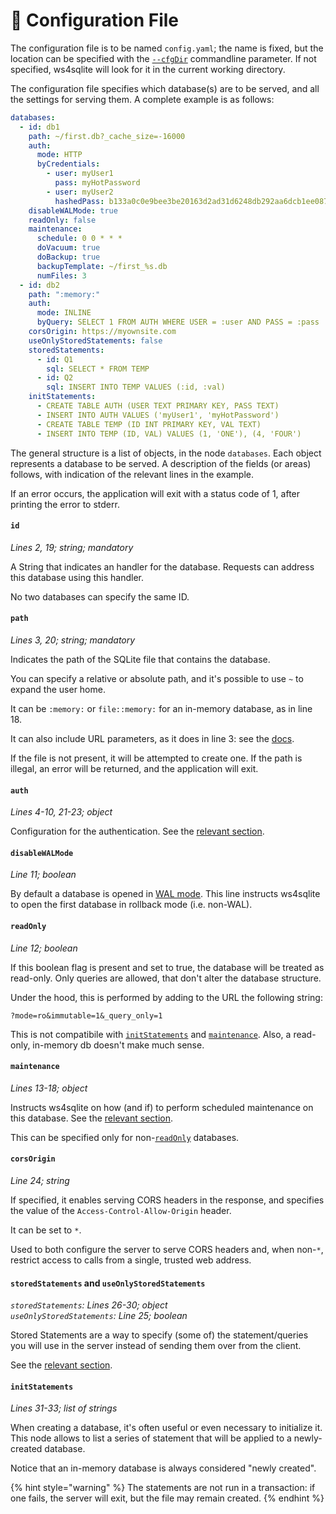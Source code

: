 # 📃 Configuration File

The configuration file is to be named `config.yaml`; the name is fixed, but the location can be specified with the [`--cfgDir`](running.md#cfgdir) commandline parameter. If not specified, ws4sqlite will look for it in the current working directory.

The configuration file specifies which database(s) are to be served, and all the settings for serving them. A complete example is as follows:

```yaml
databases:
  - id: db1
    path: ~/first.db?_cache_size=-16000
    auth:
      mode: HTTP
      byCredentials:
        - user: myUser1
          pass: myHotPassword
        - user: myUser2
          hashedPass: b133a0c0e9bee3be20163d2ad31d6248db292aa6dcb1ee087a2aa50e0fc75ae2
    disableWALMode: true
    readOnly: false
    maintenance:
      schedule: 0 0 * * *
      doVacuum: true
      doBackup: true
      backupTemplate: ~/first_%s.db
      numFiles: 3
  - id: db2
    path: ":memory:"
    auth:
      mode: INLINE
      byQuery: SELECT 1 FROM AUTH WHERE USER = :user AND PASS = :pass
    corsOrigin: https://myownsite.com
    useOnlyStoredStatements: false
    storedStatements:
      - id: Q1
        sql: SELECT * FROM TEMP 
      - id: Q2
        sql: INSERT INTO TEMP VALUES (:id, :val)
    initStatements:
      - CREATE TABLE AUTH (USER TEXT PRIMARY KEY, PASS TEXT)
      - INSERT INTO AUTH VALUES ('myUser1', 'myHotPassword')
      - CREATE TABLE TEMP (ID INT PRIMARY KEY, VAL TEXT)
      - INSERT INTO TEMP (ID, VAL) VALUES (1, 'ONE'), (4, 'FOUR')
```

The general structure is a list of objects, in the node `databases`. Each object represents a database to be served. A description of the fields (or areas) follows, with indication of the relevant lines in the example.

If an error occurs, the application will exit with a status code of 1, after printing the error to stderr.

#### `id`&#x20;

_Lines 2, 19; string; mandatory_

A String that indicates an handler for the database. Requests can address this database using this handler.

No two databases can specify the same ID.

#### `path`

_Lines 3, 20; string; mandatory_

Indicates the path of the SQLite file that contains the database.

You can specify a relative or absolute path, and it's possible to use `~` to expand the user home.

It can be `:memory:` or `file::memory:` for an in-memory database, as in line 18.

It can also include URL parameters, as it does in line 3: see the [docs](../advanced-topics.md#pass-parameters-when-opening-a-database).

If the file is not present, it will be attempted to create one. If the path is illegal, an error will be returned, and the application will exit.&#x20;

#### `auth`

_Lines 4-10, 21-23; object_

Configuration for the authentication. See the [relevant section](authentication.md).

#### `disableWALMode`

_Line 11; boolean_

By default a database is opened in [WAL mode](https://sqlite.org/wal.html). This line instructs ws4sqlite to open the first database in rollback mode (i.e. non-WAL).

#### `readOnly`

_Line 12; boolean_

If this boolean flag is present and set to true, the database will be treated as read-only. Only queries are allowed, that don't alter the database structure.

Under the hood, this is performed by adding to the URL the following string:

`?mode=ro&immutable=1&_query_only=1`

This is not compatibile with [`initStatements`](configuration-file.md#initstatements) and [`maintenance`](configuration-file.md#maintenance). Also, a read-only, in-memory db doesn't make much sense.

#### `maintenance`

_Lines 13-18; object_

Instructs ws4sqlite on how (and if) to perform scheduled maintenance on this database. See the [relevant section](maintenance.md).

This can be specified only for non-[`readOnly`](configuration-file.md#readonly) databases.

#### `corsOrigin`

_Line 24; string_

If specified, it enables serving CORS headers in the response, and specifies the value of the `Access-Control-Allow-Origin` header.

It can be set to `*`.

Used to both configure the server to serve CORS headers and, when non-`*`, restrict access to calls from a single, trusted web address.

#### `storedStatements` and `useOnlyStoredStatements`

_`storedStatements`: Lines 26-30; object_\
_`useOnlyStoredStatements`: Line 25; boolean_

Stored Statements are a way to specify (some of) the statement/queries you will use in the server instead of sending them over from the client.

See the [relevant section](stored-statements.md).

#### `initStatements`

_Lines 31-33; list of strings_

When creating a database, it's often useful or even necessary to initialize it. This node allows to list a series of statement that will be applied to a newly-created database.

Notice that an in-memory database is always considered "newly created".

{% hint style="warning" %}
The statements are not run in a transaction: if one fails, the server will exit, but the file may remain created.
{% endhint %}
